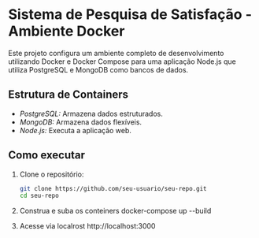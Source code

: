 # Sistema de Pesquisa de Satisfação - Ambiente Docker

Este projeto configura um ambiente completo de desenvolvimento utilizando Docker e Docker Compose para uma aplicação Node.js que utiliza PostgreSQL e MongoDB como bancos de dados.

## Estrutura de Containers

- *PostgreSQL:* Armazena dados estruturados.
- *MongoDB:* Armazena dados flexíveis.
- *Node.js:* Executa a aplicação web.

## Como executar

1. Clone o repositório:
   ```bash
   git clone https://github.com/seu-usuario/seu-repo.git
   cd seu-repo

2.  Construa e suba os conteiners
        docker-compose up --build

3. Acesse via localrost
        http://localhost:3000